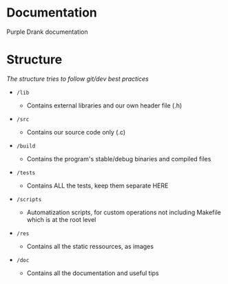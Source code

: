 # Documentation

Purple Drank documentation

# Structure

*The structure tries to follow git/dev best practices*

* `/lib`
    * Contains external libraries and our own header file (.h)

* `/src`
    * Contains our source code only (.c)

* `/build`
    * Contains the program's stable/debug binaries and compiled files

* `/tests`
    * Contains ALL the tests, keep them separate HERE

* `/scripts`
    * Automatization scripts, for custom operations not including Makefile which is at the root level

* `/res`
    * Contains all the static ressources, as images

* `/doc`
    * Contains all the documentation and useful tips
